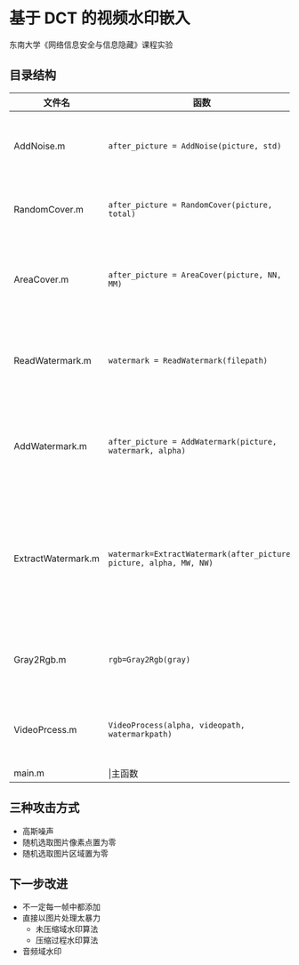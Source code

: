 # 基于 DCT 的视频水印嵌入

东南大学《网络信息安全与信息隐藏》课程实验

## 目录结构

文件名|函数|功能
---|---|---
AddNoise.m|`after_picture = AddNoise(picture, std)`|向指定图片中添加标准差为 `std` 的高斯噪声
RandomCover.m|`after_picture = RandomCover(picture, total)`|随机选取 `total` 个图片像素点置为零
AreaCover.m|`after_picture = AreaCover(picture, NN, MM)`|随机选取长为 `NN`，宽为 `MM` 的图片区域置为零
ReadWatermark.m|`watermark = ReadWatermark(filepath)`|从文件路径 `filepath` 中读取并返回水印图片
AddWatermark.m|`after_picture = AddWatermark(picture, watermark, alpha)`|向指定图片中嵌入水印并返回嵌入后图片，嵌入强度为 `alpha`
ExtractWatermark.m|`watermark=ExtractWatermark(after_picture, picture, alpha, MW, NW)`|从指定图片中提取水印，要求给出水印的长 `MW`、水印的宽 `MW` 以及嵌入强度 `alpha`
Gray2Rgb.m|`rgb=Gray2Rgb(gray)`|将灰度图片的三个通道组合为 RGB 图片
VideoPrcess.m|`VideoProcess(alpha, videopath, watermarkpath)`|向视频添加水印，每一帧中都进行添加
main.m|\\|主函数

## 三种攻击方式

* 高斯噪声
* 随机选取图片像素点置为零
* 随机选取图片区域置为零

## 下一步改进

* 不一定每一帧中都添加
* 直接以图片处理太暴力
  * 未压缩域水印算法
  * 压缩过程水印算法
* 音频域水印
